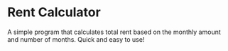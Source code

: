 # Rent Calculator
A simple program that calculates total rent based on the monthly amount and number of months. Quick and easy to use!
